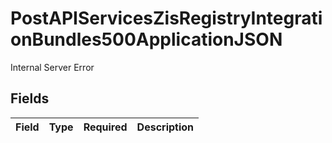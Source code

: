 # PostAPIServicesZisRegistryIntegrationBundles500ApplicationJSON

Internal Server Error


## Fields

| Field       | Type        | Required    | Description |
| ----------- | ----------- | ----------- | ----------- |